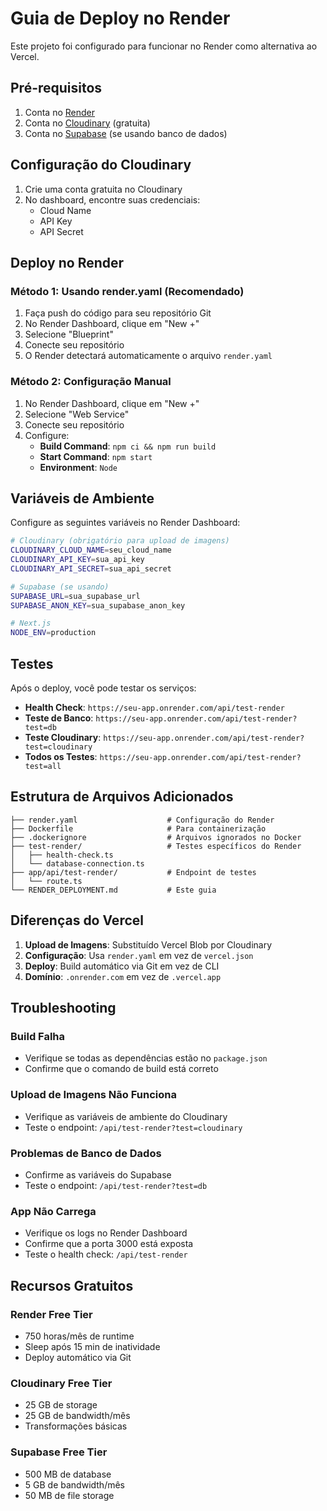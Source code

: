 # Guia de Deploy no Render

Este projeto foi configurado para funcionar no Render como alternativa ao Vercel.

## Pré-requisitos

1. Conta no [Render](https://render.com)
2. Conta no [Cloudinary](https://cloudinary.com) (gratuita)
3. Conta no [Supabase](https://supabase.com) (se usando banco de dados)

## Configuração do Cloudinary

1. Crie uma conta gratuita no Cloudinary
2. No dashboard, encontre suas credenciais:
   - Cloud Name
   - API Key
   - API Secret

## Deploy no Render

### Método 1: Usando render.yaml (Recomendado)

1. Faça push do código para seu repositório Git
2. No Render Dashboard, clique em "New +"
3. Selecione "Blueprint"
4. Conecte seu repositório
5. O Render detectará automaticamente o arquivo `render.yaml`

### Método 2: Configuração Manual

1. No Render Dashboard, clique em "New +"
2. Selecione "Web Service"
3. Conecte seu repositório
4. Configure:
   - **Build Command**: `npm ci && npm run build`
   - **Start Command**: `npm start`
   - **Environment**: `Node`

## Variáveis de Ambiente

Configure as seguintes variáveis no Render Dashboard:

```bash
# Cloudinary (obrigatório para upload de imagens)
CLOUDINARY_CLOUD_NAME=seu_cloud_name
CLOUDINARY_API_KEY=sua_api_key
CLOUDINARY_API_SECRET=sua_api_secret

# Supabase (se usando)
SUPABASE_URL=sua_supabase_url
SUPABASE_ANON_KEY=sua_supabase_anon_key

# Next.js
NODE_ENV=production
```

## Testes

Após o deploy, você pode testar os serviços:

- **Health Check**: `https://seu-app.onrender.com/api/test-render`
- **Teste de Banco**: `https://seu-app.onrender.com/api/test-render?test=db`
- **Teste Cloudinary**: `https://seu-app.onrender.com/api/test-render?test=cloudinary`
- **Todos os Testes**: `https://seu-app.onrender.com/api/test-render?test=all`

## Estrutura de Arquivos Adicionados

```
├── render.yaml                    # Configuração do Render
├── Dockerfile                     # Para containerização
├── .dockerignore                  # Arquivos ignorados no Docker
├── test-render/                   # Testes específicos do Render
│   ├── health-check.ts
│   └── database-connection.ts
├── app/api/test-render/           # Endpoint de testes
│   └── route.ts
└── RENDER_DEPLOYMENT.md           # Este guia
```

## Diferenças do Vercel

1. **Upload de Imagens**: Substituído Vercel Blob por Cloudinary
2. **Configuração**: Usa `render.yaml` em vez de `vercel.json`
3. **Deploy**: Build automático via Git em vez de CLI
4. **Domínio**: `.onrender.com` em vez de `.vercel.app`

## Troubleshooting

### Build Falha
- Verifique se todas as dependências estão no `package.json`
- Confirme que o comando de build está correto

### Upload de Imagens Não Funciona
- Verifique as variáveis de ambiente do Cloudinary
- Teste o endpoint: `/api/test-render?test=cloudinary`

### Problemas de Banco de Dados
- Confirme as variáveis do Supabase
- Teste o endpoint: `/api/test-render?test=db`

### App Não Carrega
- Verifique os logs no Render Dashboard
- Confirme que a porta 3000 está exposta
- Teste o health check: `/api/test-render`

## Recursos Gratuitos

### Render Free Tier
- 750 horas/mês de runtime
- Sleep após 15 min de inatividade
- Deploy automático via Git

### Cloudinary Free Tier
- 25 GB de storage
- 25 GB de bandwidth/mês
- Transformações básicas

### Supabase Free Tier
- 500 MB de database
- 5 GB de bandwidth/mês
- 50 MB de file storage